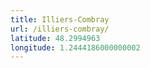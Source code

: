 ```yaml
---
title: Illiers-Combray
url: /illiers-combray/
latitude: 48.2994963
longitude: 1.2444186000000002
---
```

